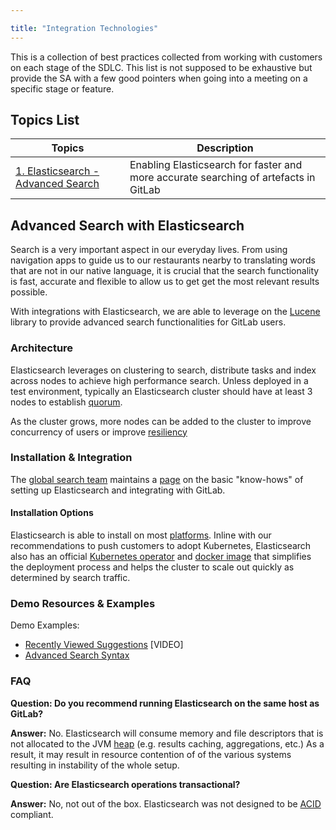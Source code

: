 ```yaml
---

title: "Integration Technologies"
---
```



This is a collection of best practices collected from working with customers on each stage of the SDLC. This list is not supposed to be exhaustive but provide the SA with a few good pointers when going into a meeting on a specific stage or feature.

## Topics List

| Topics | Description |
| ----- | --------- |
| [1. Elasticsearch - Advanced Search](#advanced-search-with-elasticsearch) | Enabling Elasticsearch for faster and more accurate searching of artefacts in GitLab |

## Advanced Search with Elasticsearch

Search is a very important aspect in our everyday lives. From using navigation apps to guide us to our restaurants nearby to translating words that are not in our native language, it is crucial that the search functionality is fast, accurate and flexible to allow us to get get the most relevant results possible.

With integrations with Elasticsearch, we are able to leverage on the [Lucene](https://lucene.apache.org/) library to provide advanced search functionalities for GitLab users.

### Architecture

Elasticsearch leverages on clustering to search, distribute tasks and index across nodes to achieve high performance search. Unless deployed in a test environment, typically an Elasticsearch cluster should have at least 3 nodes to establish [quorum](https://www.elastic.co/guide/en/elasticsearch/reference/master/modules-discovery-quorums.html).

As the cluster grows, more nodes can be added to the cluster to improve concurrency of users or improve [resiliency](https://www.elastic.co/guide/en/elasticsearch/reference/current/scalability.html)

### Installation & Integration

The [global search team](https://gitlab.slack.com/archives/C3TMLK465) maintains a [page](https://docs.gitlab.com/ee/integration/elasticsearch.html) on the basic "know-hows" of setting up Elasticsearch and integrating with GitLab.

#### Installation Options

Elasticsearch is able to install on most [platforms](https://www.elastic.co/guide/en/elasticsearch/reference/current/install-elasticsearch.html). Inline with our recommendations to push customers to adopt Kubernetes, Elasticsearch also has an official [Kubernetes operator](https://www.elastic.co/blog/introducing-elastic-cloud-on-kubernetes-the-elasticsearch-operator-and-beyond) and [docker image](https://www.docker.elastic.co/) that simplifies the deployment process and helps the cluster to scale out quickly as determined by search traffic.

### Demo Resources & Examples

Demo Examples:

- [Recently Viewed Suggestions](https://www.youtube.com/watch?v=a1Y9927eC4I) [VIDEO]
- [Advanced Search Syntax](https://docs.gitlab.com/ee/user/search/advanced_search.html)

### FAQ

**Question: Do you recommend running Elasticsearch on the same host as GitLab?**

**Answer:** No. Elasticsearch will consume memory and file descriptors that is not allocated to the JVM [heap](https://www.elastic.co/guide/en/elasticsearch/reference/current/heap-size.html) (e.g. results caching, aggregations, etc.) As a result, it may result in resource contention of of the various systems resulting in instability of the whole setup.

**Question: Are Elasticsearch operations transactional?**

**Answer:** No, not out of the box. Elasticsearch was not designed to be [ACID](http://en.wikipedia.org/wiki/ACID) compliant.
